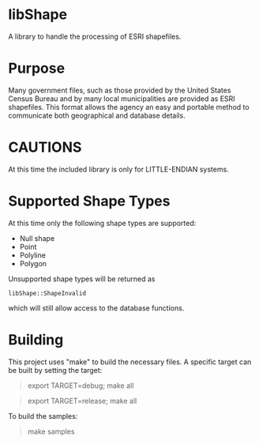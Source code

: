# libShape
A library to handle the processing of ESRI shapefiles.

# Purpose
Many government files, such as those provided by the
United States Census Bureau and by many local
municipalities are provided as ESRI shapefiles.  This
format allows the agency an easy and portable method
to communicate both geographical and database details.

# CAUTIONS
At this time the included library is only for
LITTLE-ENDIAN systems.

# Supported Shape Types
At this time only the following shape types are supported:

* Null shape
* Point
* Polyline
* Polygon

Unsupported shape types will be returned as

	libShape::ShapeInvalid

which will still allow access to the database functions.

# Building
This project uses "make" to build the necessary files.
A specific target can be built by setting the target:

> export TARGET=debug;
> make all

> export TARGET=release;
> make all

To build the samples:

> make samples

